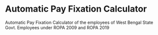# Automatic Pay Fixation Calculator
Automatic Pay Fixation Calculator of the employees of West Bengal State Govt. Employees under ROPA 2009 and ROPA 2019
